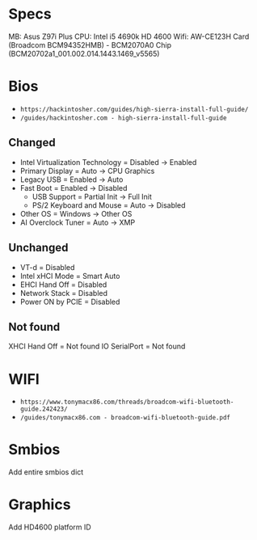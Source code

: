 # Specs
MB: Asus Z97i Plus
CPU: Intel i5 4690k HD 4600
Wifi: AW-CE123H Card (Broadcom BCM94352HMB) - BCM2070A0 Chip (BCM20702a1_001.002.014.1443.1469_v5565)

# Bios
- `https://hackintosher.com/guides/high-sierra-install-full-guide/`
- `/guides/hackintosher.com - high-sierra-install-full-guide`

## Changed
- Intel Virtualization Technology = Disabled -> Enabled
- Primary Display = Auto -> CPU Graphics
- Legacy USB = Enabled -> Auto
- Fast Boot = Enabled -> Disabled
  - USB Support = Partial Init -> Full Init
  - PS/2 Keyboard and Mouse = Auto -> Disabled
- Other OS = Windows -> Other OS
- AI Overclock Tuner = Auto -> XMP

## Unchanged
- VT-d = Disabled
- Intel xHCI Mode = Smart Auto
- EHCI Hand Off = Disabled
- Network Stack = Disabled
- Power ON by PCIE = Disabled

## Not found
XHCI Hand Off = Not found
IO SerialPort = Not found

# WIFI 
- `https://www.tonymacx86.com/threads/broadcom-wifi-bluetooth-guide.242423/`
- `/guides/tonymacx86.com - broadcom-wifi-bluetooth-guide.pdf`

# Smbios
Add entire smbios dict

# Graphics
Add HD4600 platform ID